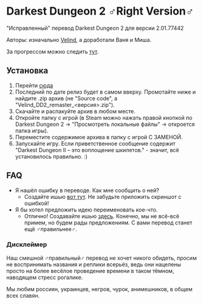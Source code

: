 # Darkest Dungeon 2 ♂Right Version♂
"Исправленный" перевод Darkest Dungeon 2 для версии 2.01.77442

Авторы: изначально [Velind](https://www.youtube.com/@Velind), а доработали Ваня и Миша.

За прогрессом можно следить [тут](https://github.com/0-Vanes-0/velind_darkest_dungeon2/milestones). 

## Установка
1. Перейти [сюда](https://github.com/0-Vanes-0/velind_darkest_dungeon2/releases)
2. Последний по дате релиз будет в самом вверху. Промотайте ниже и найдите .zip архив (не "Source code", а "Velind_DD2_remaster_<версия>.zip").
3. Скачайте и распакуйте архив в любом месте.
4. Откройте папку с игрой (в Steam можно нажать правой кнопкой по Darkest Dungeon 2 -> "Просмотреть локальные файлы" -> откроется папка игры).
5. Переместите содержимое архива в папку с игрой С ЗАМЕНОЙ.
6. Запускайте игру. Если приветственное сообщение содержит "Darkest Dungeon II – это воплощение шкилетов." - значит, всё установилось правильно. :)

## FAQ
- Я нашёл ошибку в переводе. Как мне сообщить о ней?
  - Создайте ишью [вот тут](https://github.com/0-Vanes-0/velind_darkest_dungeon2/issues). Не забудьте приложить скриншот с ошибкой!
- Я бы хотел предложить идею переименовать кое-что.
  - Отлично! Создавайте ишью [здесь](https://github.com/0-Vanes-0/velind_darkest_dungeon2/issues). Конечно, мы не всё-всё примем, но будем рады предложениям. С вами перевод станет ещё ♂правильнее♂.
 
### Дисклеймер
Наш смешной ♂правильный♂ перевод не хочет никого обидеть, просим не воспринимать названия и реплики всерьёз, ведь они нацелены просто на более весёлое проведение времени в таком тёмном, наводящем стресс рогалике.

Мы любим россиян, украинцев, негров, чурок, анимешников, в общем всех славян.
